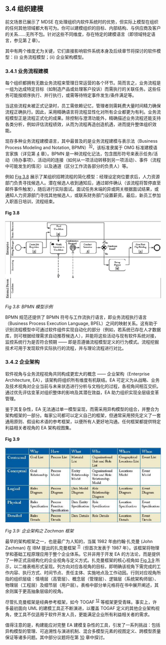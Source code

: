 ## 3.4 组织建模
前文场景已展示了 MDSE 在处理组织内软件系统时的优势，但实际上模型在组织的任何其他领域都大有可为。你可以建模组织的目标、内部结构、与供应商及客户的关系……无所不包。针对这些不同维度，存在特定的建模语言（即领域特定语言，参见第 [7](ch7/0.md) 章）。

其中有两个维度尤为关键，它们直接影响软件系统本身及后续章节将探讨的软件模型：(i) 业务流程模型；(ii) 企业架构模型。

### 3.4.1 业务流程建模

每个组织都拥有无数业务流程来管理日常运营的各个环节。简而言之，业务流程是一组为达成特定目标（如制造产品或处理客户投诉）而需执行的关联任务。这些任务可能按顺序执行、并行执行，或需等待特定事件发生/条件满足等。

当这些流程未被正式记录时，员工需依赖记忆，管理者则需耗费大量时间精力确保流程正确执行。因此，采用精确语言将流程显性化对所有企业都更为有利。业务流程模型正是流程正式化的成果。除控制与澄清功能外，精确描述业务流程还能支持各类分析，例如评估流程绩效，从而为流程再造创造机遇，进而提升整体组织效能。

现存多种业务流程建模语言，其中最普及的是业务流程建模与表示法（Business Process Modeling and Notation, BPMN）<sup>[10](0.md#10)</sup>，该标准隶属于 OMG 标准建模语言家族（详见第 [4](ch4/0.md) 章）。BPMN 是一种流程化记法，包含图形符号来表示任务/活动（待办事项）、活动间的连接（如何从一项活动转移到另一项活动）、事件（流程中可能发生的情况）以及通道（区分工作流各部分的负责人）等。

例如 [Fig 3.8](#fig-38) 展示了某组织招聘流程的简化模型：经理设定岗位要求后，人力资源部门负责寻找候选人。潜在候选人收到通知后，通过邮件确认（该流程将暂停直至邮件事件触发），随后进行实际面试。面试任务末端的异或网关根据面试结果，或通知人力资源部门寻找其他候选人，或联系财务部门设置薪资。最后，新员工参加入职首日培训，流程结束。

#### Fig 3.8
![Fig 3.8](../img/fig3.8.png)

*Fig 3.8: BPMN 模型示例*

BPMN 规范还提供了 BPMN 符号与工作流执行语言，即业务流程执行语言 （Business Process Execution Language, BPEL）之间的映射关系。这有助于识别流程模型中可通过软件组件实现自动化的部分（例如，若系统已存在人才数据库，则可根据经理需求自动推荐候选人），并能将这些活动与现有软件系统对接，监控系统行为是否符合预期 —— 即是否遵循流程模型定义的行为模式。流程挖掘技术可用于发现软件实际执行的流程，并与理论流程进行对比。

### 3.4.2 企业架构
软件视角与业务流程视角共同构成更宏大的概念 —— 企业架构（Enterprise Architecture, EA），该架构将组织所有维度有机联结。EA 可定义为从战略、业务及技术视角对企业当前与未来状态进行分析与文档化的过程，各视角间相互交织。通过优先评估变革对组织整体的影响及其潜在效益，EA 助力组织实现全层级变革管理。

鉴于其复杂性，EA 无法通过单一模型呈现，而需采用异构模型的组合，并整合为架构框架的一部分。每家公司都可以定义自己的框架，但通常采用预先定义了一套通用原则、假设和术语的参考框架，以便所有人更好地沟通。任何框架都提供特定利益相关者视角的 EA 架构视图集。

#### Fig 3.9
![Fig 3.9](../img/fig3.9.png)

*Fig 3.9: 企业架构之 Zachman 框架*

最早的架构框架之一，也是最广为人知的，当属 1982 年由约翰·扎克曼 (John Zachman) 在 IBM 提出的扎克曼框架 <sup>[11](0.md#11)</sup>（但首次发表于 1987 年）。该框架将物理学和基础工程原理应用于整个企业体系。它并非用于开发 EA 的方法论，而是提供了一种正式且结构化的企业视角与定义方式。扎克曼框架的核心视角如 [Fig 3.9](#fig-39) 所示，以二维表格形式呈现。列方向对应各视角的目标，即明确该视角下需完成的工作内容、执行方式、时间节点、责任主体、实施地点及工作动因。行则对应视角所指的组织层级：情境层（高管层）、概念层（管理层）、逻辑层（系统架构师层）、物理层（工程层）及细节层（用户层）。表格中部分单元格将在书中展开阐述，其余则属于更高抽象层级的视角。

尽管扎克曼框架是经典参考框架，如今 TOGAF <sup>[12](0.md#12)</sup> 等框架更受青睐。事实上，许多最初面向 UML 的建模工具正不断演进，以覆盖 TOGAF 定义的其他企业架构视角，使工具不仅适用于软件开发人员，更能满足企业所有利益相关者的需求。

值得注意的是，构建能应对完整 EA 建模复杂性的工具，引发了一系列挑战：包括异构模型的管理、可追溯性与演进机制、混合多模型元素的视图定义、跨模型质量保证等诸多问题。其中部分议题将在第 [10](../ch10/0.md) 章中探讨。

